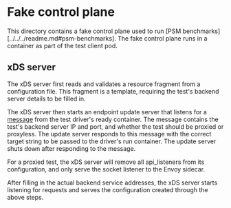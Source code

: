 # Fake control plane

This directory contains a fake control plane used to run [PSM
benchmarks][../../../readme.md#psm-benchmarks]. The fake control plane runs in a
container as part of the test client pod.

## xDS server

The xDS server first reads and validates a resource fragment from a
configuration file. This fragment is a template, requiring the test's backend
server details to be filled in.

The xDS server then starts an endpoint update server that listens for a
[message](../../../proto/endpointupdater/endpoint.proto) from the test driver's
ready container. The message contains the test's backend server IP and port, and
whether the test should be proxied or proxyless. The update server responds to
this message with the correct target string to be passed to the driver's run
container. The update server shuts down after responding to the message.

For a proxied test, the xDS server will remove all api_listeners from its
configuration, and only serve the socket listener to the Envoy sidecar.

After filling in the actual backend service addresses, the xDS server starts
listening for requests and serves the configuration created through the above
steps.
